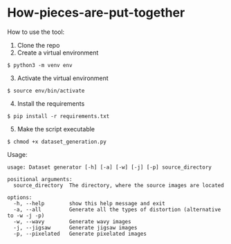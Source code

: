 # How-pieces-are-put-together

How to use the tool:

1. Clone the repo
2. Create a virtual environment
```
$ python3 -m venv env
```
3. Activate the virtual environment
```
$ source env/bin/activate
```
4. Install the requirements
```
$ pip install -r requirements.txt
```
5. Make the script executable
```
$ chmod +x dataset_generation.py
```

Usage:
```
usage: Dataset generator [-h] [-a] [-w] [-j] [-p] source_directory

positional arguments:
  source_directory  The directory, where the source images are located

options:
  -h, --help        show this help message and exit
  -a, --all         Generate all the types of distortion (alternative to -w -j -p)
  -w, --wavy        Generate wavy images
  -j, --jigsaw      Generate jigsaw images
  -p, --pixelated   Generate pixelated images
```
